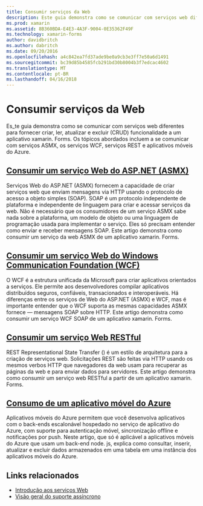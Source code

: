 ```yaml
---
title: Consumir serviços da Web
description: Este guia demonstra como se comunicar com serviços web diferentes para fornecer criar, ler, atualizar e excluir (CRUD) funcionalidade a um aplicativo xamarin. Forms. Os tópicos abordados incluem a se comunicar com serviços ASMX, os serviços WCF, serviços REST e aplicativos móveis do Azure.
ms.prod: xamarin
ms.assetid: 8B360BDA-E4E3-4A3F-9004-0E35362F49F
ms.technology: xamarin-forms
author: davidbritch
ms.author: dabritch
ms.date: 09/20/2016
ms.openlocfilehash: a4c842ea7fd37ade9be0a9cb3e3ff7e50a6d1491
ms.sourcegitcommit: bc39d85b4585fcb291bd30b8004b3f7edcac4602
ms.translationtype: MT
ms.contentlocale: pt-BR
ms.lasthandoff: 04/16/2018
---
```

# <a name="consuming-web-services"></a>Consumir serviços da Web

Es_te guia demonstra como se comunicar com serviços web diferentes para fornecer criar, ler, atualizar e excluir (CRUD) funcionalidade a um aplicativo xamarin. Forms. Os tópicos abordados incluem a se comunicar com serviços ASMX, os serviços WCF, serviços REST e aplicativos móveis do Azure.

## <a name="consuming-an-aspnet-web-service-asmxxamarin-formsdata-cloudconsumingasmxmd"></a>[Consumir um serviço Web do ASP.NET (ASMX)](~/xamarin-forms/data-cloud/consuming/asmx.md)

Serviços Web do ASP.NET (ASMX) fornecem a capacidade de criar serviços web que enviam mensagens via HTTP usando o protocolo de acesso a objeto simples (SOAP). SOAP é um protocolo independente de plataforma e independente de linguagem para criar e acessar serviços da web. Não é necessário que os consumidores de um serviço ASMX sabe nada sobre a plataforma, um modelo de objeto ou uma linguagem de programação usada para implementar o serviço. Eles só precisam entender como enviar e receber mensagens SOAP. Este artigo demonstra como consumir um serviço da web ASMX de um aplicativo xamarin. Forms.

## <a name="consuming-a-windows-communication-foundation-wcf-web-servicexamarin-formsdata-cloudconsumingwcfmd"></a>[Consumir um serviço Web do Windows Communication Foundation (WCF)](~/xamarin-forms/data-cloud/consuming/wcf.md)

O WCF é a estrutura unificada da Microsoft para criar aplicativos orientados a serviços. Ele permite aos desenvolvedores compilar aplicativos distribuídos seguros, confiáveis, transacionados e interoperáveis. Há diferenças entre os serviços de Web do ASP.NET (ASMX) e WCF, mas é importante entender que o WCF suporta as mesmas capacidades ASMX fornece — mensagens SOAP sobre HTTP. Este artigo demonstra como consumir um serviço WCF SOAP de um aplicativo xamarin. Forms.

## <a name="consuming-a-restful-web-servicexamarin-formsdata-cloudconsumingrestmd"></a>[Consumir um serviço Web RESTful](~/xamarin-forms/data-cloud/consuming/rest.md)

REST Representational State Transfer () é um estilo de arquitetura para a criação de serviços web. Solicitações REST são feitas via HTTP usando os mesmos verbos HTTP que navegadores da web usam para recuperar as páginas da web e para enviar dados para servidores. Este artigo demonstra como consumir um serviço web RESTful a partir de um aplicativo xamarin. Forms.

## <a name="consuming-an-azure-mobile-appxamarin-formsdata-cloudconsumingazuremd"></a>[Consumo de um aplicativo móvel do Azure](~/xamarin-forms/data-cloud/consuming/azure.md)

Aplicativos móveis do Azure permitem que você desenvolva aplicativos com o back-ends escalonável hospedado no serviço de aplicativo do Azure, com suporte para autenticação móvel, sincronização offline e notificações por push. Neste artigo, que só é aplicável a aplicativos móveis do Azure que usam um back-end node. js, explica como consultar, inserir, atualizar e excluir dados armazenados em uma tabela em uma instância dos aplicativos móveis do Azure.

## <a name="related-links"></a>Links relacionados

- [Introdução aos serviços Web](~/cross-platform/data-cloud/web-services/index.md)
- [Visão geral do suporte assíncrono](~/cross-platform/platform/async.md)
